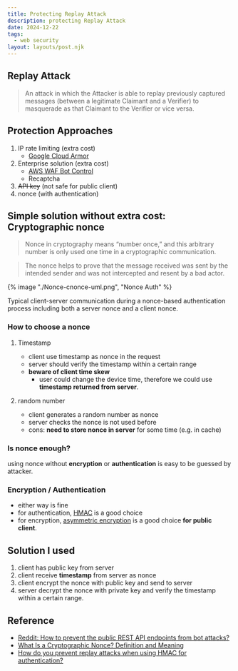 ```yaml
---
title: Protecting Replay Attack
description: protecting Replay Attack
date: 2024-12-22
tags:
  - web security
layout: layouts/post.njk
---
```

## Replay Attack
> An attack in which the Attacker is able to replay previously captured messages (between a legitimate Claimant and a Verifier) to masquerade as that Claimant to the Verifier or vice versa.

## Protection Approaches
1. IP rate limiting (extra cost)
    - [Google Cloud Armor](https://cloud.google.com/armor/docs/rate-limiting-overview)
1. Enterprise solution (extra cost)
    - [AWS WAF Bot Control](https://aws.amazon.com/tw/waf/features/bot-control/)
    - Recaptcha
1. ~~API key~~ (not safe for public client)
1. nonce (with authentication)

## Simple solution without extra cost: Cryptographic nonce
> Nonce in cryptography means “number once,” and this arbitrary number is only used one time in a cryptographic communication. 

> The nonce helps to prove that the message received was sent by the intended sender and was not intercepted and resent by a bad actor.

{% image "./Nonce-cnonce-uml.png", "Nonce Auth" %}

Typical client-server communication during a nonce-based authentication process including both a server nonce and a client nonce.

### How to choose a nonce 
1. Timestamp
    - client use timestamp as nonce in the request
    - server should verify the timestamp within a certain range
    - **beware of client time skew**
        - user could change the device time, therefore we could use **timestamp returned from server**.

2. random number
    - client generates a random number as nonce
    - server checks the nonce is not used before
    - cons: **need to store nonce in server** for some time (e.g. in cache)

### Is nonce enough?
using nonce without **encryption** or **authentication** is easy to be guessed by attacker.

### Encryption / Authentication
- either way is fine
- for authentication, [HMAC](https://www.okta.com/identity-101/hmac/) is a good choice
- for encryption, [asymmetric encryption](https://en.wikipedia.org/wiki/Public-key_cryptography) is a good choice **for public client**.

## Solution I used
1. client has public key from server
1. client receive **timestamp** from server as nonce
1. client encrypt the nonce with public key and send to server
1. server decrypt the nonce with private key and verify the timestamp within a certain range.

## Reference
- [Reddit: How to prevent the public REST API endpoints from bot attacks? ](https://www.reddit.com/r/ExperiencedDevs/comments/100iumt/how_to_prevent_the_public_rest_api_endpoints_from/)
- [What Is a Cryptographic Nonce? Definition and Meaning](https://www.okta.com/identity-101/nonce/)
- [How do you prevent replay attacks when using HMAC for authentication?](https://www.linkedin.com/advice/0/how-do-you-prevent-replay-attacks-when-using-hmac-authentication)